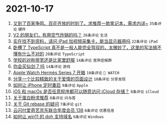 # 2021-10-17

1. [又到了百家争鸣、百花齐放的时刻了。求推荐一款笔记本，需求内详~](https://www.v2ex.com/t/808313) `35条评论` `硬件`
1. [V2 的朋友们，有用空气炸锅的吗？](https://www.v2ex.com/t/808320) `26条评论` `生活`
1. [实在找不到资料，请问 iPad 加视频采集卡，能当显示器用吗](https://www.v2ex.com/t/808321) `22条评论` `iPad`
1. [卧槽了 TypeScript 真不是一般人能完全驾驭的，太微妙了，这里的写法搞不懂有什么不对的](https://www.v2ex.com/t/808330) `20条评论` `TypeScript`
1. [学校的对称带宽还是比家里舒服](https://www.v2ex.com/t/808324) `14条评论` `宽带症候群`
1. [你会买仙剑 7 吗](https://www.v2ex.com/t/808305) `14条评论` `游戏`
1. [Apple Watch Hermès Series 7 开箱](https://www.v2ex.com/t/808334) `10条评论` ` WATCH`
1. [分享一个比较精致的关于爱情的页面设计](https://www.v2ex.com/t/808303) `10条评论` `分享发现`
1. [如何让 iPhone 定时重启](https://www.v2ex.com/t/808304) `9条评论` `Apple`
1. [iOS 和 macOs 是否任意程序都可以随意访问 iCloud 存储？](https://www.v2ex.com/t/808336) `8条评论` `iCloud`
1. [关于蛋白粉求推荐](https://www.v2ex.com/t/808326) `8条评论` `问与答`
1. [关于 Git rebase 的疑问](https://www.v2ex.com/t/808327) `7条评论` `git`
1. [云闪付爱奇艺京东联合年度会员 138](https://www.v2ex.com/t/808306) `6条评论` `优惠信息`
1. [如何让 win11 的 doh 支持域名](https://www.v2ex.com/t/808300) `6条评论` `Windows`
